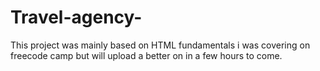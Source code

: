 # Travel-agency-
This project was mainly based on HTML fundamentals i was covering on freecode camp but will upload a better on in a few hours to come.
